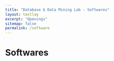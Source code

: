 ```yaml
---
title: "Database & Data Mining Lab - Softwares"
layout: textlay
excerpt: "Openings"
sitemap: false
permalink: /software
---
```


# Softwares

